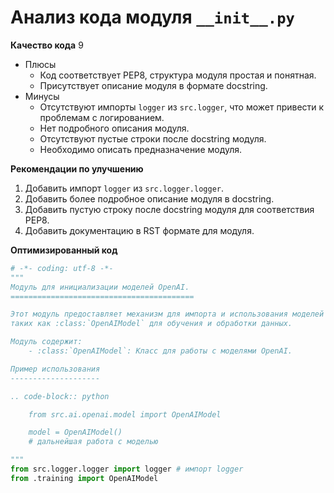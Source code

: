# Анализ кода модуля `__init__.py`

**Качество кода**
9
- Плюсы
    - Код соответствует PEP8, структура модуля простая и понятная.
    - Присутствует описание модуля в формате docstring.
- Минусы
    - Отсутствуют импорты `logger` из `src.logger`, что может привести к проблемам с логированием.
    - Нет подробного описания модуля.
    - Отсутствуют пустые строки после docstring модуля.
    -  Необходимо описать предназначение модуля.

**Рекомендации по улучшению**

1.  Добавить импорт `logger` из `src.logger.logger`.
2.  Добавить более подробное описание модуля в docstring.
3.  Добавить пустую строку после docstring модуля для соответствия PEP8.
4.  Добавить документацию в RST формате для модуля.

**Оптимизированный код**

```python
# -*- coding: utf-8 -*-
"""
Модуль для инициализации моделей OpenAI.
=========================================

Этот модуль предоставляет механизм для импорта и использования моделей OpenAI,
таких как :class:`OpenAIModel` для обучения и обработки данных.

Модуль содержит:
    - :class:`OpenAIModel`: Класс для работы с моделями OpenAI.

Пример использования
--------------------

.. code-block:: python

    from src.ai.openai.model import OpenAIModel

    model = OpenAIModel()
    # дальнейшая работа с моделью

"""
from src.logger.logger import logger # импорт logger
from .training import OpenAIModel
```